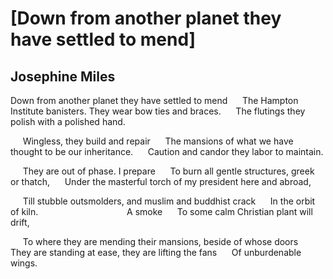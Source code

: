 # [Down from another planet they have settled to mend]
## Josephine Miles
Down from another planet they have settled to mend
     The Hampton Institute banisters. They wear bow ties and braces.
     The flutings they polish with a polished hand.

     Wingless, they build and repair
     The mansions of what we have thought to be our inheritance.
     Caution and candor they labor to maintain.

     They are out of phase. I prepare
     To burn all gentle structures, greek or thatch,
     Under the masterful torch of my president here and abroad,

     Till stubble outsmolders, and muslim and buddhist crack
     In the orbit of kiln.
                                   A smoke
     To some calm Christian plant will drift,

     To where they are mending their mansions, beside of whose doors
     They are standing at ease, they are lifting the fans
     Of unburdenable wings.